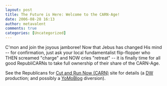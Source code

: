 ```yaml
---
layout: post
title: The Future is Here: Welcome to the CARN-Age!
date: 2006-08-28 16:13
author: metavalent
comments: true
categories: [Uncategorized]
---
```

C'mon and join the joyous jamboree! Now that Jebus has changed His mind -- for confirmation, just ask your local fundamentalist flip-flopper who THEN screamed "charge" and NOW cries "retreat" -- it is finally time for all good RepubliCARNs to take full ownership of their share of the CARN-Age.

See the Republicans for <a href="http://cutandrunnow.com/">Cut and Run Now (CARN)</a> site for details (a <a href="http://www.scripting.com/2006/08/28.html#When:10:13:33AM">DW</a> production; and possibly a <a href="http://www.yomoblog.com/">YoMoBlog</a> diversion).
